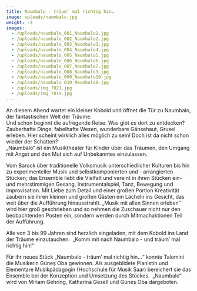 ```yaml
---
title: Naumbalo - träum’ mal richtig hin…
image: uploads/naumbalo.jpg
weight: -2
images:
  - /uploads/naumbalo_001_Naumbalo1.jpg
  - /uploads/naumbalo_002_Naumbalo2.jpg
  - /uploads/naumbalo_003_Naumbalo3.jpg
  - /uploads/naumbalo_004_Naumbalo4.jpg
  - /uploads/naumbalo_005_Naumbalo5.jpg
  - /uploads/naumbalo_006_Naumbalo6.jpg
  - /uploads/naumbalo_007_Naumbalo7.jpg
  - /uploads/naumbalo_008_Naumbalo9.jpg
  - /uploads/naumbalo_009_Naumbalo10.jpg
  - /uploads/naumbalo_010_Naumbalo8.jpg
  - /uploads/img_7021.jpg
  - /uploads/img_7019.jpg
---
```

An diesem Abend wartet ein kleiner Kobold und öffnet die Tür zu Naumbalo, der fantastischen Welt der Träume.  
Und schon beginnt die aufregende Reise. Was gibt es dort zu entdecken? Zauberhafte Dinge, fabelhafte Wesen, wunderbare Gänsehaut, Grusel erleben. Hier scheint wirklich alles möglich zu sein! Doch ist da nicht schon wieder der Schatten?  
„Naumbalo“ ist ein Musiktheater für Kinder über das Träumen, den Umgang mit Angst und den Mut sich auf Unbekanntes einzulassen.

<!--more-->

Vom Barock über traditionelle Volksmusik unterschiedlicher Kulturen bis hin zu experimenteller Musik und selbstkomponierten und - arrangierten Stücken; das Ensemble liebt die Vielfalt und vereint in ihren Stücken ein- und mehrstimmigen Gesang, Instrumentalspiel, Tanz, Bewegung und Improvisation. Mit Liebe zum Detail und einer großen Portion Kreativität zaubern sie ihren kleinen und großen Gästen ein Lächeln ins Gesicht, das weit über die Aufführung hinausstrahlt. „Musik mit allen Sinnen erleben“ wird hier groß geschrieben und so nehmen die Zuschauer nicht nur den beobachtenden Posten ein, sondern werden durch Mitmachaktionen Teil der Aufführung.  

Alle von 3 bis 99 Jahren sind herzlich eingeladen, mit dem Kobold ins Land der Träume einzutauchen.  „Komm mit nach Naumbalo - und träum’ mal richtig hin!“

Für ihr neues Stück „Naumbalo - träum’ mal richtig hin…“ konnte Talomini die Musikerin Güneş Oba gewinnen. Als ausgebildete Pianistin und Elementare Musikpädagogin (Hochschule für Musik Saar) bereichert sie das Ensemble bei der Konzeption und Umsetzung des Stückes.  „Naumbalo“ wird von Miriam Gehring, Katharina Gesell und Güneş Oba dargeboten.
